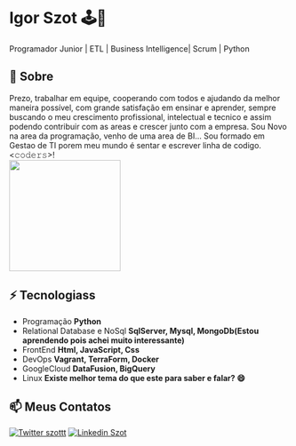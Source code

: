 # Igor Szot 🕹🤖
Programador Junior | ETL | Business Intelligence| Scrum | Python

## 🧐 Sobre
Prezo, trabalhar em equipe, cooperando com todos e ajudando da melhor maneira possível, com grande satisfação em ensinar e aprender, sempre buscando o meu crescimento profissional, intelectual  e tecnico e assim podendo contribuir com as areas e crescer junto com a empresa. 
Sou Novo na area da programação, venho de uma area de BI...
Sou formado em Gestao de TI porem meu mundo é sentar e escrever linha de codigo. 
<br><𝚌𝚘𝚍𝚎𝚛𝚜>!
 <br><img src="https://media2.giphy.com/media/LmNwrBhejkK9EFP504/200.gif" width="200px">

## ⚡ Tecnologiass

- Programação **Python**
- Relational Database e NoSql **SqlServer, Mysql, MongoDb(Estou aprendendo pois achei muito interessante)**
- FrontEnd **Html, JavaScript, Css**
- DevOps **Vagrant, TerraForm, Docker**
- GoogleCloud **DataFusion, BigQuery**
- Linux **Existe melhor tema do que este para saber e falar? 😄**

## 📫 Meus Contatos

[![Twitter szottt](https://img.shields.io/badge/-@szottt-1ca0f1?style=flat-square&labelColor=1ca0f1&logo=twitter&logoColor=white&link=https://twitter.com/sakshamtaneja00)](https://twitter.com/szotttt) 
[![Linkedin Szot](https://img.shields.io/badge/-IgorSzot-blue?style=flat-square&logo=Linkedin&logoColor=white&link=https://www.linkedin.com/in/tanejasaksham/)](https://www.linkedin.com/in/szottt//) 
